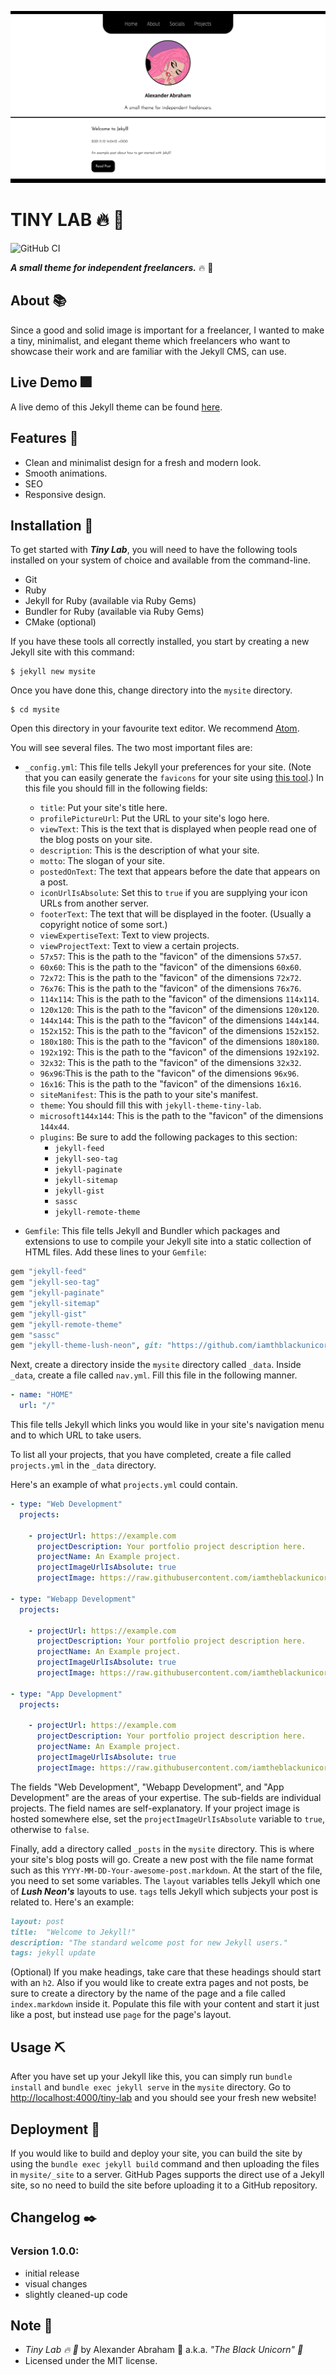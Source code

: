 <p align="center">
 <img src="https://github.com/iamtheblackunicorn/tiny-lab/raw/main/assets/images/banner.png"/>
</p>

# TINY LAB :fire: :test_tube:

![GitHub CI](https://github.com/iamtheblackunicorn/tiny-lab/actions/workflows/jekyll.yml/badge.svg)

***A small theme for independent freelancers.*** :fire: :test_tube:

## About :books:

Since a good and solid image is important for a freelancer, I wanted to make a tiny, minimalist, and elegant theme which freelancers who want to showcase their work and are familiar with the Jekyll CMS, can use.

## Live Demo :fireworks:

A live demo of this Jekyll theme can be found [here](https://blckunicorn.art/tiny-lab).

## Features :test_tube:

- Clean and minimalist design for a fresh and modern look.
- Smooth animations.
- SEO
- Responsive design.


## Installation :hammer:

To get started with ***Tiny Lab***, you will need to have the following tools installed on your system of choice and available from the command-line.

- Git
- Ruby
- Jekyll for Ruby (available via Ruby Gems)
- Bundler for Ruby (available via Ruby Gems)
- CMake (optional)

If you have these tools all correctly installed, you start by creating a new Jekyll site with this command:

```
$ jekyll new mysite
```

Once you have done this, change directory into the `mysite` directory.

```
$ cd mysite
```

Open this directory in your favourite text editor. We recommend [Atom](https://atom.io).

You will see several files. The two most important files are:

- `_config.yml`: This file tells Jekyll your preferences for your site. (Note that you can easily generate the `favicons` for your site using [this tool](https://www.favicon-generator.org/).) In this file you should fill in the following fields:
  - `title`: Put your site's title here.
  - `profilePictureUrl`: Put the URL to your site's logo here.
  - `viewText`: This is the text that is displayed when people read one of the blog posts on your site.
  - `description`: This is the description of what your site.
  - `motto`: The slogan of your site.
  - `postedOnText`: The text that appears before the date that appears on a post.
  - `iconUrlIsAbsolute`: Set this to `true` if you are supplying your icon URLs from another server.
  - `footerText`: The text that will be displayed in the footer. (Usually a copyright notice of some sort.)
  - `viewExpertiseText`: Text to view projects.
  - `viewProjectText`: Text to view a certain projects.
  - `57x57`: This is the path to the "favicon" of the dimensions `57x57`.
  - `60x60`: This is the path to the "favicon" of the dimensions `60x60`.
  - `72x72`: This is the path to the "favicon" of the dimensions `72x72`.
  - `76x76`: This is the path to the "favicon" of the dimensions `76x76`.
  - `114x114`: This is the path to the "favicon" of the dimensions `114x114`.
  - `120x120`: This is the path to the "favicon" of the dimensions `120x120`.
  - `144x144`: This is the path to the "favicon" of the dimensions `144x144`.
  - `152x152`: This is the path to the "favicon" of the dimensions `152x152`.
  - `180x180`: This is the path to the "favicon" of the dimensions `180x180`.
  - `192x192`: This is the path to the "favicon" of the dimensions `192x192`.
  - `32x32`: This is the path to the "favicon" of the dimensions `32x32`.
  - `96x96`:This is the path to the "favicon" of the dimensions `96x96`.
  - `16x16`: This is the path to the "favicon" of the dimensions `16x16`.
  - `siteManifest`: This is the path to your site's manifest.
  - `theme`: You should fill this with `jekyll-theme-tiny-lab`.
  - `microsoft144x144`: This is the path to the "favicon" of the dimensions `144x44`.
  - `plugins`: Be sure to add the following packages to this section:
    - `jekyll-feed`
    - `jekyll-seo-tag`
    - `jekyll-paginate`
    - `jekyll-sitemap`
    - `jekyll-gist`
    - `sassc`
    - `jekyll-remote-theme`

- `Gemfile`: This file tells Jekyll and Bundler which packages and extensions to use to compile your Jekyll site into a static collection of HTML files. Add these lines to your `Gemfile`:

```Ruby
gem "jekyll-feed"
gem "jekyll-seo-tag"
gem "jekyll-paginate"
gem "jekyll-sitemap"
gem "jekyll-gist"
gem "jekyll-remote-theme"
gem "sassc"
gem "jekyll-theme-lush-neon", git: "https://github.com/iamthblackunicorn/tiny-lab", branch: "main"
```

Next, create a directory inside the `mysite` directory called `_data`. Inside `_data`, create a file called `nav.yml`. Fill this file in the following manner.

```YAML
- name: "HOME"
  url: "/"
```

This file tells Jekyll which links you would like in your site's navigation menu and to which URL to take users.

To list all your projects, that you have completed, create a file called `projects.yml` in the `_data` directory.

Here's an example of what `projects.yml` could contain.

```YAML
- type: "Web Development"
  projects:

    - projectUrl: https://example.com
      projectDescription: Your portfolio project description here.
      projectName: An Example project.
      projectImageUrlIsAbsolute: true
      projectImage: https://raw.githubusercontent.com/iamtheblackunicorn/iamtheblackunicorn/main/assets/banner.png

- type: "Webapp Development"
  projects:

    - projectUrl: https://example.com
      projectDescription: Your portfolio project description here.
      projectName: An Example project.
      projectImageUrlIsAbsolute: true
      projectImage: https://raw.githubusercontent.com/iamtheblackunicorn/iamtheblackunicorn/main/assets/banner.png

- type: "App Development"
  projects:

    - projectUrl: https://example.com
      projectDescription: Your portfolio project description here.
      projectName: An Example project.
      projectImageUrlIsAbsolute: true
      projectImage: https://raw.githubusercontent.com/iamtheblackunicorn/iamtheblackunicorn/main/assets/banner.png
```

The fields "Web Development", "Webapp Development", and "App Development" are the areas of your expertise.
The sub-fields are individual projects. The field names are self-explanatory. If your project image is hosted somewhere else, set the `projectImageUrlIsAbsolute` variable to `true`, otherwise to `false`.

Finally, add a directory called `_posts` in the `mysite` directory. This is where your site's blog posts will go. Create a new post with the file name format such as this `YYYY-MM-DD-Your-awesome-post.markdown`. At the start of the file, you need to set some variables. The `layout` variables tells Jekyll which one of ***Lush Neon's*** layouts to use. `tags` tells Jekyll which subjects your post is related to. Here's an example:

```Markdown
layout: post
title:  "Welcome to Jekyll!"
description: "The standard welcome post for new Jekyll users."
tags: jekyll update
```

(Optional) If you make headings, take care that these headings should start with an `h2`. Also if you would like to create extra pages and not posts, be sure to create a directory by the name of the page and a file called `index.markdown` inside it. Populate this file with your content and start it just like a post, but instead use `page` for the page's layout.

## Usage :pick:

After you have set up your Jekyll like this, you can simply run `bundle install` and `bundle exec jekyll serve` in the `mysite` directory. Go to [http://localhost:4000/tiny-lab](http://localhost:4000/tiny-lab) and you should see your fresh new website!

## Deployment :flight_departure:

If you would like to build and deploy your site, you can build the site by using the `bundle exec jekyll build` command and then uploading the files in `mysite/_site` to a server. GitHub Pages supports the direct use of a Jekyll site, so no need to build the site before uploading it to a GitHub repository.

## Changelog :black_nib:

### Version 1.0.0:

- initial release
- visual changes
- slightly cleaned-up code

## Note :scroll:

- *Tiny Lab :fire: :test_tube:* by Alexander Abraham :black_heart: a.k.a. *"The Black Unicorn" :unicorn:*
- Licensed under the MIT license.

